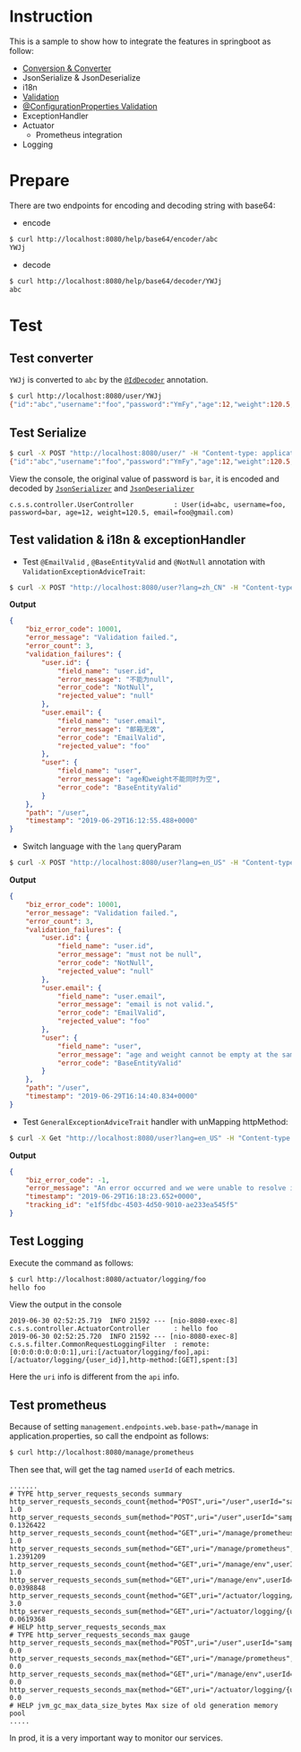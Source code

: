 # Instruction
This is a sample to show how to integrate the features in springboot as follow:
- [Conversion & Converter](https://docs.spring.io/spring/docs/5.1.8.RELEASE/spring-framework-reference/core.html#core-convert)
- JsonSerialize & JsonDeserialize
- i18n
- [Validation](https://docs.spring.io/spring/docs/5.1.8.RELEASE/spring-framework-reference/core.html#validation-beanvalidation)
- [@ConfigurationProperties Validation](https://docs.spring.io/spring-boot/docs/2.1.5.RELEASE/reference/htmlsingle/#boot-features-validation)
- ExceptionHandler
- Actuator
  - Prometheus integration
- Logging


# Prepare
There are two endpoints for encoding and decoding string with base64:

- encode
```bash
$ curl http://localhost:8080/help/base64/encoder/abc
YWJj
```
- decode
```bash
$ curl http://localhost:8080/help/base64/decoder/YWJj
abc
```

# Test

## Test converter
`YWJj` is converted to `abc` by the [`@IdDecoder`](./src/main/java/com/shf/springboot/conversion/IdDecoder.java) annotation.
```bash
$ curl http://localhost:8080/user/YWJj
{"id":"abc","username":"foo","password":"YmFy","age":12,"weight":120.5,"email":"foo@gmail.com"}
```

## Test Serialize
```bash
$ curl -X POST "http://localhost:8080/user/" -H "Content-type: application/json;charset=UTF-8" -d "{\"id\": \"abc\", \"username\": \"foo\", \"password\": \"YmFy\", \"age\": 12, \"weight\":120.5, \"email\": \"foo@gmail.com\"}"
{"id":"abc","username":"foo","password":"YmFy","age":12,"weight":120.5,"email":"foo@gmail.com"}
```
View the console, the original value of password is `bar`, it is encoded and decoded 
by [`JsonSerializer`](./src/main/java/com/shf/springboot/serializer/IdSerializer.java) 
and [`JsonDeserializer`](./src/main/java/com/shf/springboot/serializer/IdDeserializer.java) 
```text
c.s.s.controller.UserController          : User(id=abc, username=foo, password=bar, age=12, weight=120.5, email=foo@gmail.com)
```

## Test validation & i18n & exceptionHandler

- Test `@EmailValid` , `@BaseEntityValid` and `@NotNull` annotation with `ValidationExceptionAdviceTrait`:
```bash
$ curl -X POST "http://localhost:8080/user?lang=zh_CN" -H "Content-type: application/json;charset=UTF-8" -d "{\"username\": \"foo\", \"password\": \"YmFy\", \"email\": \"foo\"}"
``` 
**Output**
```json
{
    "biz_error_code": 10001,
    "error_message": "Validation failed.",
    "error_count": 3,
    "validation_failures": {
        "user.id": {
            "field_name": "user.id",
            "error_message": "不能为null",
            "error_code": "NotNull",
            "rejected_value": "null"
        },
        "user.email": {
            "field_name": "user.email",
            "error_message": "邮箱无效",
            "error_code": "EmailValid",
            "rejected_value": "foo"
        },
        "user": {
            "field_name": "user",
            "error_message": "age和weight不能同时为空",
            "error_code": "BaseEntityValid"
        }
    },
    "path": "/user",
    "timestamp": "2019-06-29T16:12:55.488+0000"
}
```

- Switch language with the `lang` queryParam
```bash
$ curl -X POST "http://localhost:8080/user?lang=en_US" -H "Content-type: application/json;charset=UTF-8" -d "{\"username\": \"foo\", \"password\": \"YmFy\", \"email\": \"foo\"}"
``` 
**Output**
```json
{
    "biz_error_code": 10001,
    "error_message": "Validation failed.",
    "error_count": 3,
    "validation_failures": {
        "user.id": {
            "field_name": "user.id",
            "error_message": "must not be null",
            "error_code": "NotNull",
            "rejected_value": "null"
        },
        "user.email": {
            "field_name": "user.email",
            "error_message": "email is not valid.",
            "error_code": "EmailValid",
            "rejected_value": "foo"
        },
        "user": {
            "field_name": "user",
            "error_message": "age and weight cannot be empty at the same time.",
            "error_code": "BaseEntityValid"
        }
    },
    "path": "/user",
    "timestamp": "2019-06-29T16:14:40.834+0000"
}
```

- Test `GeneralExceptionAdviceTrait` handler with unMapping httpMethod:
```bash
$ curl -X Get "http://localhost:8080/user?lang=en_US" -H "Content-type: application/json;charset=UTF-8" -d "{\"username\": \"foo\", \"password\": \"YmFy\", \"email\": \"foo\"}"
``` 
**Output**
```json
{
    "biz_error_code": -1,
    "error_message": "An error occurred and we were unable to resolve it, please contact support on customer service.org.springframework.web.HttpRequestMethodNotSupportedException: Request method 'GET' not supported\r\n\tat org.springframework.web.servlet.mvc.method.RequestMappingInfoHandlerMapping.handleNoMatch(RequestMappingInfoHandlerMapping.java:200)\r\n\tat org.springframework.web.servlet.handler.AbstractHandlerMethodMapping.lookupHandlerMethod(AbstractHandlerMethodMapping.java:419)\r\n\tat org.springframework.web.servlet.handler.AbstractHandlerMethodMapping.getHandlerInternal(AbstractHandlerMethodMapping.java:365)\r\n\tat org.springframework.web.servlet.handler.AbstractHandlerMethodMapping.getHandlerInternal(AbstractHandlerMethodMapping.java:65)\r\n\tat org.springframework.web.servlet.handler.AbstractHandlerMapping.getHandler(AbstractHandlerMapping.java:401)\r\n\tat org.springframework.web.servlet.DispatcherServlet.getHandler(DispatcherServlet.java:1232)\r\n\tat org.springframework.web.servlet.DispatcherServlet.doDispatch(DispatcherServlet.java:1015)\r\n\tat org.springframework.web.servlet.DispatcherServlet.doService(DispatcherServlet.java:942)\r\n\tat org.springframework.web.servlet.FrameworkServlet.processRequest(FrameworkServlet.java:1005)\r\n\tat org.springframework.web.servlet.FrameworkServlet.doGet(FrameworkServlet.java:897)\r\n\tat javax.servlet.http.HttpServlet.service(HttpServlet.java:634)\r\n\tat org.springframework.web.servlet.FrameworkServlet.service(FrameworkServlet.java:882)\r\n\tat javax.servlet.http.HttpServlet.service(HttpServlet.java:741)\r\n\tat org.apache.catalina.core.ApplicationFilterChain.internalDoFilter(ApplicationFilterChain.java:231)\r\n\tat org.apache.catalina.core.ApplicationFilterChain.doFilter(ApplicationFilterChain.java:166)\r\n\tat org.apache.tomcat.websocket.server.WsFilter.doFilter(WsFilter.java:53)\r\n\tat org.apache.catalina.core.ApplicationFilterChain.internalDoFilter(ApplicationFilterChain.java:193)\r\n\tat org.apache.catalina.core.ApplicationFilterChain.doFilter(ApplicationFilterChain.java:166)\r\n\tat org.springframework.web.filter.RequestContextFilter.doFilterInternal(RequestContextFilter.java:99)\r\n\tat org.springframework.web.filter.OncePerRequestFilter.doFilter(OncePerRequestFilter.java:107)\r\n\tat org.apache.catalina.core.ApplicationFilterChain.internalDoFilter(ApplicationFilterChain.java:193)\r\n\tat org.apache.catalina.core.ApplicationFilterChain.doFilter(ApplicationFilterChain.java:166)\r\n\tat org.springframework.web.filter.FormContentFilter.doFilterInternal(FormContentFilter.java:92)\r\n\tat org.springframework.web.filter.OncePerRequestFilter.doFilter(OncePerRequestFilter.java:107)\r\n\tat org.apache.catalina.core.ApplicationFilterChain.internalDoFilter(ApplicationFilterChain.java:193)\r\n\tat org.apache.catalina.core.ApplicationFilterChain.doFilter(ApplicationFilterChain.java:166)\r\n\tat org.springframework.web.filter.HiddenHttpMethodFilter.doFilterInternal(HiddenHttpMethodFilter.java:93)\r\n\tat org.springframework.web.filter.OncePerRequestFilter.doFilter(OncePerRequestFilter.java:107)\r\n\tat org.apache.catalina.core.ApplicationFilterChain.internalDoFilter(ApplicationFilterChain.java:193)\r\n\tat org.apache.catalina.core.ApplicationFilterChain.doFilter(ApplicationFilterChain.java:166)\r\n\tat org.springframework.web.filter.CharacterEncodingFilter.doFilterInternal(CharacterEncodingFilter.java:200)\r\n\tat org.springframework.web.filter.OncePerRequestFilter.doFilter(OncePerRequestFilter.java:107)\r\n\tat org.apache.catalina.core.ApplicationFilterChain.internalDoFilter(ApplicationFilterChain.java:193)\r\n\tat org.apache.catalina.core.ApplicationFilterChain.doFilter(ApplicationFilterChain.java:166)\r\n\tat org.apache.catalina.core.StandardWrapperValve.invoke(StandardWrapperValve.java:200)\r\n\tat org.apache.catalina.core.StandardContextValve.invoke(StandardContextValve.java:96)\r\n\tat org.apache.catalina.authenticator.AuthenticatorBase.invoke(AuthenticatorBase.java:490)\r\n\tat org.apache.catalina.core.StandardHostValve.invoke(StandardHostValve.java:139)\r\n\tat org.apache.catalina.valves.ErrorReportValve.invoke(ErrorReportValve.java:92)\r\n\tat org.apache.catalina.core.StandardEngineValve.invoke(StandardEngineValve.java:74)\r\n\tat org.apache.catalina.connector.CoyoteAdapter.service(CoyoteAdapter.java:343)\r\n\tat org.apache.coyote.http11.Http11Processor.service(Http11Processor.java:408)\r\n\tat org.apache.coyote.AbstractProcessorLight.process(AbstractProcessorLight.java:66)\r\n\tat org.apache.coyote.AbstractProtocol$ConnectionHandler.process(AbstractProtocol.java:836)\r\n\tat org.apache.tomcat.util.net.NioEndpoint$SocketProcessor.doRun(NioEndpoint.java:1747)\r\n\tat org.apache.tomcat.util.net.SocketProcessorBase.run(SocketProcessorBase.java:49)\r\n\tat java.util.concurrent.ThreadPoolExecutor.runWorker(ThreadPoolExecutor.java:1149)\r\n\tat java.util.concurrent.ThreadPoolExecutor$Worker.run(ThreadPoolExecutor.java:624)\r\n\tat org.apache.tomcat.util.threads.TaskThread$WrappingRunnable.run(TaskThread.java:61)\r\n\tat java.lang.Thread.run(Thread.java:748)\r\n",
    "timestamp": "2019-06-29T16:18:23.652+0000",
    "tracking_id": "e1f5fdbc-4503-4d50-9010-ae233ea545f5"
}
```

## Test Logging
Execute the command as follows:
```bash
$ curl http://localhost:8080/actuator/logging/foo
hello foo
```
View the output in the console
```text
2019-06-30 02:52:25.719  INFO 21592 --- [nio-8080-exec-8] c.s.s.controller.ActuatorController      : hello foo
2019-06-30 02:52:25.720  INFO 21592 --- [nio-8080-exec-8] c.s.s.filter.CommonRequestLoggingFilter  : remote:[0:0:0:0:0:0:0:1],uri:[/actuator/logging/foo],api:[/actuator/logging/{user_id}],http-method:[GET],spent:[3]
```
Here the `uri` info is different from the `api` info.

## Test prometheus
Because of setting `management.endpoints.web.base-path=/manage` in application.properties, so call the endpoint as follows:
```bash
$ curl http://localhost:8080/manage/prometheus
```
Then see that, will get the tag named `userId` of each metrics.
```text
.......
# TYPE http_server_requests_seconds summary
http_server_requests_seconds_count{method="POST",uri="/user",userId="sample_user",} 1.0
http_server_requests_seconds_sum{method="POST",uri="/user",userId="sample_user",} 0.1326422
http_server_requests_seconds_count{method="GET",uri="/manage/prometheus",userId="sample_user",} 1.0
http_server_requests_seconds_sum{method="GET",uri="/manage/prometheus",userId="sample_user",} 1.2391209
http_server_requests_seconds_count{method="GET",uri="/manage/env",userId="sample_user",} 1.0
http_server_requests_seconds_sum{method="GET",uri="/manage/env",userId="sample_user",} 0.0398848
http_server_requests_seconds_count{method="GET",uri="/actuator/logging/{user_id}",userId="sample_user",} 3.0
http_server_requests_seconds_sum{method="GET",uri="/actuator/logging/{user_id}",userId="sample_user",} 0.0619368
# HELP http_server_requests_seconds_max
# TYPE http_server_requests_seconds_max gauge
http_server_requests_seconds_max{method="POST",uri="/user",userId="sample_user",} 0.0
http_server_requests_seconds_max{method="GET",uri="/manage/prometheus",userId="sample_user",} 0.0
http_server_requests_seconds_max{method="GET",uri="/manage/env",userId="sample_user",} 0.0
http_server_requests_seconds_max{method="GET",uri="/actuator/logging/{user_id}",userId="sample_user",} 0.0
# HELP jvm_gc_max_data_size_bytes Max size of old generation memory pool
.....
``` 
In prod, it is a very important way to monitor our services. 
